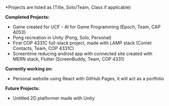 *Projects are listed as (Title, Solo/Team, Class if applicable)

**Completed Projects:**
- Game created for UCF - AI for Game Programming (Epoch, Team, CAP 4053)
- Pong recreation in Unity (Pong, Solo, Personal)
- First COP 4331C full-stack project, made with LAMP stack (Comet Contacts, Team, COP 4331C)
- Screentime reducing android app with connected site created with MERN stack, Flutter (ScreenBuddy, Team, COP 4331)

**Currently working on:**
- Personal website using React with GitHub Pages, it will act as a portfolio

**Future Projects:**
- Untitled 2D platformer made with Unity
